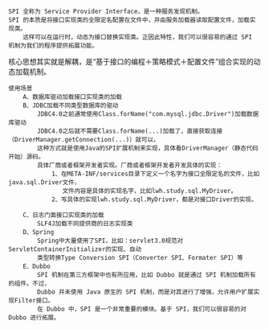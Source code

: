     SPI 全称为 Service Provider Interface，是一种服务发现机制。
    SPI 的本质是将接口实现类的全限定名配置在文件中，并由服务加载器读取配置文件，加载实现类。
        这样可以在运行时，动态为接口替换实现类。正因此特性，我们可以很容易的通过 SPI 机制为我们的程序提供拓展功能。
 核心思想其实就是解耦，是“基于接口的编程＋策略模式＋配置文件”组合实现的动态加载机制。
        
    使用场景
        A、数据库驱动加载接口实现类的加载
        B、JDBC加载不同类型数据库的驱动
            JDBC4.0之前通常使用Class.forName("com.mysql.jdbc.Driver")加载数据库驱动
            JDBC4.0之后就不需要Class.forName(...)加载了，直接获取连接（DriverManager.getConnection(...)）就可以，
            这种方式就是使用Java的SPI扩展机制来实现，具体看DriverManager（静态代码开始）源码。
            具体厂商或者框架开发者实现。厂商或者框架开发者开发具体的实现：
                1、在META-INF/services目录下定义一个名字为接口全限定名的文件，比如java.sql.Driver文件，
                   文件内容是具体的实现名字，比如lwh.study.sql.MyDriver。
                2、写具体的实现lwh.study.sql.MyDriver，都是对接口Driver的实现。

        C、日志门面接口实现类的加载
            SLF4J加载不同提供商的日志实现类
        D、Spring
            Spring中大量使用了SPI，比如：servlet3.0规范对ServletContainerInitializer的实现、自动
            类型转换Type Conversion SPI（Converter SPI、Formater SPI）等
        E、Dubbo
            SPI 机制在第三方框架中也有所应用，比如 Dubbo 就是通过 SPI 机制加载所有的组件。不过，
            Dubbo 并未使用 Java 原生的 SPI 机制，而是对其进行了增强，允许用户扩展实现Filter接口。
            在 Dubbo 中，SPI 是一个非常重要的模块。基于 SPI，我们可以很容易的对 Dubbo 进行拓展。        
